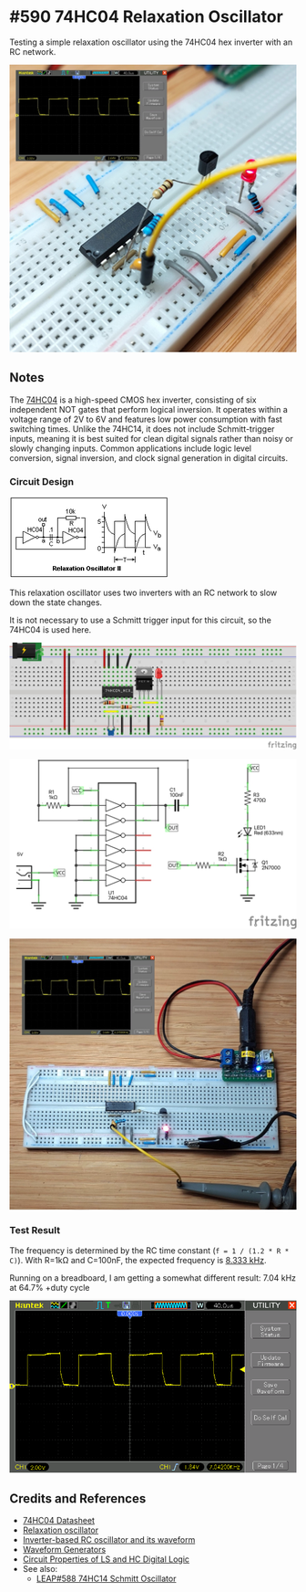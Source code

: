 # #590 74HC04 Relaxation Oscillator

Testing a simple relaxation oscillator using the 74HC04 hex inverter with an RC network.

![Build](./assets/RelaxationOscillator_build.jpg?raw=true)

## Notes

The [74HC04](https://www.futurlec.com/74HC/74HC04.shtml) is a high-speed CMOS hex inverter, consisting of six independent NOT gates that perform logical inversion. It operates within a voltage range of 2V to 6V and features low power consumption with fast switching times. Unlike the 74HC14, it does not include Schmitt-trigger inputs, meaning it is best suited for clean digital signals rather than noisy or slowly changing inputs. Common applications include logic level conversion, signal inversion, and clock signal generation in digital circuits.

### Circuit Design

[![circ131](./assets/circ131.gif)](https://mysite.du.edu/~etuttle/electron/elect13.htm)

This relaxation oscillator uses two inverters with an RC network to slow down the state changes.

It is not necessary to use a Schmitt trigger input for this circuit, so the 74HC04 is used here.

![bb](./assets/RelaxationOscillator_bb.jpg?raw=true)

![schematic](./assets/RelaxationOscillator_schematic.jpg?raw=true)

![bb_build](./assets/RelaxationOscillator_bb_build.jpg?raw=true)

### Test Result

The frequency is determined by the RC time constant (`f = 1 / (1.2 * R * C)`).
With R=1kΩ and C=100nF, the expected frequency is [8.333 kHz](https://www.wolframalpha.com/input?i=1%2F%281.2*1k%CE%A9*100nF%29).

Running on a breadboard, I am getting a somewhat different result: 7.04 kHz at 64.7% +duty cycle

![scope_1k_100n](./assets/scope_1k_100n.gif?raw=true)

## Credits and References

* [74HC04 Datasheet](https://www.futurlec.com/74HC/74HC04.shtml)
* [Relaxation oscillator](https://en.wikipedia.org/wiki/Relaxation_oscillator)
* [Inverter-based RC oscillator and its waveform](https://www.researchgate.net/figure/nverter-based-RC-oscillator-and-its-waveform_fig1_337297970)
* [Waveform Generators](https://www.electronics-tutorials.ws/waveforms/generators.html)
* [Circuit Properties of LS and HC Digital Logic](https://mysite.du.edu/~etuttle/electron/elect13.htm)
* See also:
    * [LEAP#588 74HC14 Schmitt Oscillator](../../74HC14/SchmittOscillator/)
